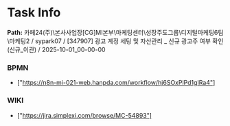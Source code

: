 # Task Info

**Path:** 카페24(주)\본사사업장\[CG]MI본부\마케팅센터\성장주도그룹\디지털마케팅6팀\마케팅2 / sypark07 / [347907] 광고 계정 세팅 및 자산관리 _ 신규 광고주 여부 확인(신규_이관) / 2025-10-01_00-00-00

### BPMN
- ["https://n8n-mi-021-web.hanpda.com/workflow/hj6SOxPlPd1gIRa4"]

### WIKI
- ["https://jira.simplexi.com/browse/MC-54893"]


